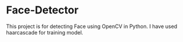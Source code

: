 # Face-Detector
This project is for detecting Face using OpenCV in Python. I have used haarcascade for training model. 
